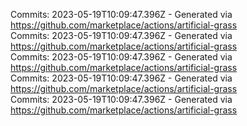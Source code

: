 Commits: 2023-05-19T10:09:47.396Z - Generated via https://github.com/marketplace/actions/artificial-grass
<br>
Commits: 2023-05-19T10:09:47.396Z - Generated via https://github.com/marketplace/actions/artificial-grass
<br>
Commits: 2023-05-19T10:09:47.396Z - Generated via https://github.com/marketplace/actions/artificial-grass
<br>
Commits: 2023-05-19T10:09:47.396Z - Generated via https://github.com/marketplace/actions/artificial-grass
<br>
Commits: 2023-05-19T10:09:47.396Z - Generated via https://github.com/marketplace/actions/artificial-grass
<br>
